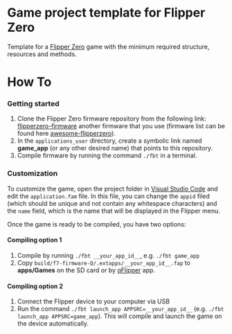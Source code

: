 # Game project template for Flipper Zero

Template for a [Flipper Zero](https://github.com/flipperdevices/flipperzero-firmware) game with the minimum required structure, resources and methods.

# How To

### Getting started

1. Clone the Flipper Zero firmware repository from the following link: [flipperzero-firmware](https://github.com/flipperdevices/flipperzero-firmware)
another firmware that you use (firmware list can be found here [awesome-flipperzero](https://github.com/djsime1/awesome-flipperzero#firmwares--tweaks)).
2. In the `applications_user` directory, create a symbolic link named **game_app** (or any other desired name) that points to this repository.
3. Compile firmware by running the command `./fbt` in a terminal.

### Customization

To customize the game, open the project folder in [Visual Studio Code](https://code.visualstudio.com/download) and edit the `application.fam` file.
In this file, you can change the `appid` filed (which should be unique and not contain any whitespace characters) and the  `name` field, which is the name that will be displayed in the Flipper menu.

Once the game is ready to be compiled, you have two options:

#### Compiling option 1

1. Compile by running `./fbt __your_app_id__`, e.g. `./fbt game_app`
2. Copy `build/f7-firmware-D/.extapps/__your_app_id__.fap` to **apps/Games** on the SD card or by [qFlipper](https://flipperzero.one/update) app.

#### Compiling option 2

1. Connect the Flipper device to your computer via USB
2. Run the command `./fbt launch_app APPSRC=__your_app_id__` (e.g. `./fbt launch_app APPSRC=game_app`). This will compile and launch the game on the device automatically.
